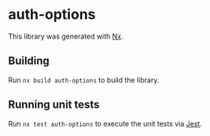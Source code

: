 # auth-options

This library was generated with [Nx](https://nx.dev).

## Building

Run `nx build auth-options` to build the library.

## Running unit tests

Run `nx test auth-options` to execute the unit tests via [Jest](https://jestjs.io).
